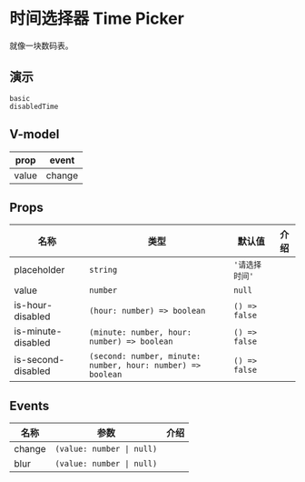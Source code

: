 # 时间选择器 Time Picker
就像一块数码表。

## 演示
```demo
basic
disabledTime
```
## V-model
|prop|event|
|-|-|
|value|change|

## Props
|名称|类型|默认值|介绍|
|-|-|-|-|
|placeholder|`string`|`'请选择时间'`||
|value|`number`|`null`||
|is-hour-disabled|`(hour: number) => boolean`|`() => false`||
|is-minute-disabled|`(minute: number, hour: number) => boolean`|`() => false`||
|is-second-disabled|`(second: number, minute: number, hour: number) => boolean`|`() => false`||

## Events
|名称|参数|介绍|
|-|-|-|
|change|`(value: number \| null)`||
|blur|`(value: number \| null)`||